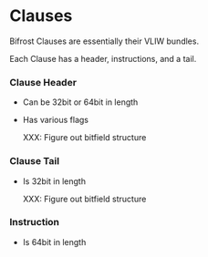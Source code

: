 # Clauses

Bifrost Clauses are essentially their VLIW bundles.

Each Clause has a header, instructions, and a tail.

### Clause Header
* Can be 32bit or 64bit in length
* Has various flags


	XXX: Figure out bitfield structure 

### Clause Tail
* Is 32bit in length


	XXX: Figure out bitfield structure 

### Instruction
* Is 64bit in length
